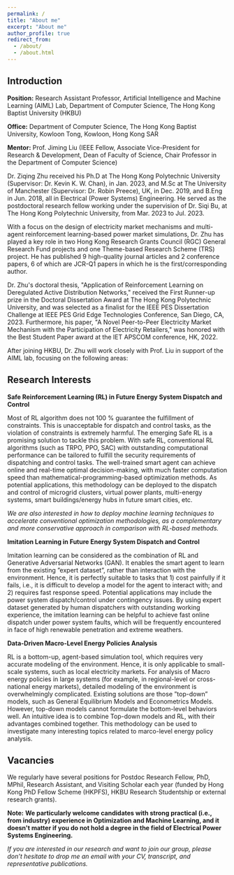 ```yaml
---
permalink: /
title: "About me"
excerpt: "About me"
author_profile: true
redirect_from: 
  - /about/
  - /about.html
---
```


Introduction
------

**Position:** Research Assistant Professor, Artificial Intelligence and Machine Learning (AIML) Lab, Department of Computer Science, The Hong Kong Baptist University (HKBU) 

**Office:** Department of Computer Science, The Hong Kong Baptist University, Kowloon Tong, Kowloon, Hong Kong SAR 

**Mentor:** Prof. Jiming Liu (IEEE Fellow, Associate Vice-President for Research & Development, Dean of Faculty of Science, Chair Professor in the Department of Computer Science)

Dr. Ziqing Zhu received his Ph.D at The Hong Kong Polytechnic University (Supervisor: Dr. Kevin K. W. Chan), in Jan. 2023, and M.Sc at The University of Manchester (Supervisor: Dr. Robin Preece), UK, in Dec. 2019, and B.Eng in Jun. 2018, all in Electrical (Power Systems) Engineering. He served as the postdoctoral research fellow working under the supervision of Dr. Siqi Bu, at The Hong Kong Polytechnic University, from Mar. 2023 to Jul. 2023.

With a focus on the design of electricity market mechanisms and multi-agent reinforcement learning-based power market simulations, Dr. Zhu has played a key role in two Hong Kong Research Grants Council (RGC) General Research Fund projects and one Theme-based Research Scheme (TRS) project. He has published 9 high-quality journal articles and 2 conference papers, 6 of which are JCR-Q1 papers in which he is the first/corresponding author.

Dr. Zhu's doctoral thesis, "Application of Reinforcement Learning on Deregulated Active Distribution Networks," received the First Runner-up prize in the Doctoral Dissertation Award at The Hong Kong Polytechnic University, and was selected as a finalist for the IEEE PES Dissertation Challenge at IEEE PES Grid Edge Technologies Conference, San Diego, CA, 2023. Furthermore, his paper, "A Novel Peer-to-Peer Electricity Market Mechanism with the Participation of Electricity Retailers," was honored with the Best Student Paper award at the IET APSCOM conference, HK, 2022.

After joining HKBU, Dr. Zhu will work closely with Prof. Liu in support of the AIML lab, focusing on the following areas:

Research Interests
------
**Safe Reinforcement Learning (RL) in Future Energy System Dispatch and Control** 

Most of RL algorithm does not 100 % guarantee the fulfillment of constraints. This is unacceptable for dispatch and control tasks, as the violation of constraints is extremely harmful. The emerging Safe RL is a promising solution to tackle this problem. With safe RL, conventional RL algorithms (such as TRPO, PPO, SAC) with outstanding computational performance can be tailored to fulfill the security requirements of dispatching and control tasks. The well-trained smart agent can achieve online and real-time optimal decision-making, with much faster computation speed than mathematical-programming-based optimization methods. As potential applications, this methodology can be deployed to the dispatch and control of microgrid clusters, virtual power plants, multi-energy systems, smart buildings/energy hubs in future smart cities, etc. 

*We are also interested in how to deploy machine learning techniques to accelerate conventional optimization methodologies, as a complementary and more conservative approach in comparison with RL-based methods.*

**Imitation Learning in Future Energy System Dispatch and Control** 

Imitation learning can be considered as the combination of RL and Generative Adversarial Networks (GAN). It enables the smart agent to learn from the existing ”expert dataset”, rather than interaction with the environment. Hence, it is perfectly suitable to tasks that 1) cost painfully if it fails, i.e., it is difficult to develop a model for the agent to interact with; and 2) requires fast response speed. Potential applications may include the power system dispatch/control under contingency issues. By using expert dataset generated by human dispatchers with outstanding working experience, the imitation learning can be helpful to achieve fast online dispatch under power system faults, which will be frequently encountered in face of high renewable penetration and extreme weathers. 

**Data-Driven Macro-Level Energy Policies Analysis**

RL is a bottom-up, agent-based simulation tool, which requires very accurate modeling of the environment. Hence, it is only applicable to small-scale systems, such as local electricity markets. For analysis of Macro energy policies in large systems (for example, in regional-level or cross-national energy markets), detailed modeling of the environment is overwhelmingly complicated. Existing solutions are those ”top-down” models, such as General Equilibrium Models and Econometrics Models. However, top-down models cannot formulate the bottom-level behaviors well. An intuitive idea is to combine Top-down models and RL, with their advantages combined together. This methodology can be used to investigate many interesting topics related to marco-level energy policy analysis.

Vacancies
------
We regularly have several positions for Postdoc Research Fellow, PhD, MPhil, Research Assistant, and Visiting Scholar each year (funded by Hong Kong PhD Fellow Scheme (HKPFS), HKBU Research Studentship or external research grants). 

**Note:** **We particularly welcome candidates with strong practical (i.e., from industry) experience in Optimization and Machine Learning, and it doesn't matter if you do not hold a degree in the field of Electrical Power Systems Engineering.**

*If you are interested in our research and want to join our group, please don’t hesitate to drop me an email with your CV, transcript, and representative publications.*

